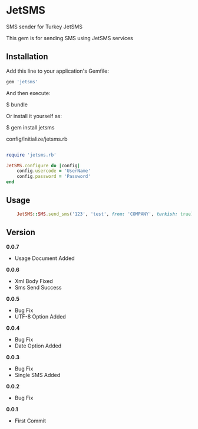 # JetSMS

SMS sender for Turkey JetSMS

This gem is for sending SMS using JetSMS services

## Installation

Add this line to your application's Gemfile:

```ruby
gem 'jetsms'
```

And then execute:

$ bundle

Or install it yourself as:

$ gem install jetsms

config/initialize/jetsms.rb
```ruby

require 'jetsms.rb'

JetSMS.configure do |config|
	config.usercode = 'UserName'
	config.password = 'Password'
end

```


## Usage

```ruby
	JetSMS::SMS.send_sms('123', 'test', from: 'COMPANY', turkish: true)
```

## Version

__0.0.7__
* Usage Document Added


__0.0.6__
* Xml Body Fixed
* Sms Send Success


__0.0.5__
* Bug Fix
* UTF-8 Option Added


__0.0.4__
* Bug Fix
* Date Option Added


__0.0.3__
* Bug Fix
* Single SMS Added

__0.0.2__
* Bug Fix

__0.0.1__
* First Commit